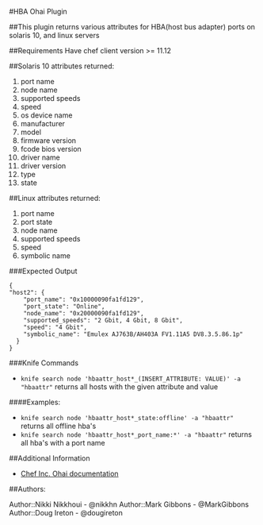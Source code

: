 #HBA Ohai Plugin

##This plugin returns various attributes for HBA(host bus adapter) ports on solaris 10, and linux servers

##Requirements
Have chef client version >= 11.12

##Solaris 10 attributes returned:

 1. port name
 1. node name
 1. supported speeds
 1. speed
 1. os device name
 1. manufacturer
 1. model
 1. firmware version
 1. fcode bios version
 1. driver name
 1. driver version
 1. type
 1. state

##Linux attributes returned:

 1. port name
 1. port state
 1. node name
 1. supported speeds
 1. speed
 1. symbolic name

###Expected Output
````
{
"host2": {
    "port_name": "0x10000090fa1fd129",
    "port_state": "Online",
    "node_name": "0x20000090fa1fd129",
    "supported_speeds": "2 Gbit, 4 Gbit, 8 Gbit",
    "speed": "4 Gbit",
    "symbolic_name": "Emulex AJ763B/AH403A FV1.11A5 DV8.3.5.86.1p"
  }
}
````

###Knife Commands
* `knife search node 'hbaattr_host*_(INSERT_ATTRIBUTE: VALUE)' -a "hbaattr"`
returns all hosts with the given attribute and value

####Examples:
* `knife search node 'hbaattr_host*_state:offline' -a "hbaattr"` returns all offline hba's
* `knife search node 'hbaattr_host*_port_name:*' -a "hbaattr"` returns all hba's with a port name

##Additional Information
* [Chef Inc. Ohai documentation](http://docs.opscode.com/ohai.html)

##Authors:

Author::Nikki Nikkhoui - @nikkhn
Author::Mark Gibbons - @MarkGibbons
Author::Doug Ireton - @dougireton

